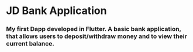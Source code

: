 # JD Bank Application
### My first Dapp developed in Flutter. A basic bank application, that allows users to deposit/withdraw money and to view their current balance.
